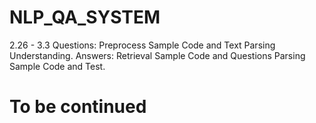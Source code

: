 # NLP_QA_SYSTEM

2.26 - 3.3 
  Questions: Preprocess Sample Code and Text Parsing Understanding.
  Answers: Retrieval Sample Code and Questions Parsing Sample Code and Test.
  
# To be continued
